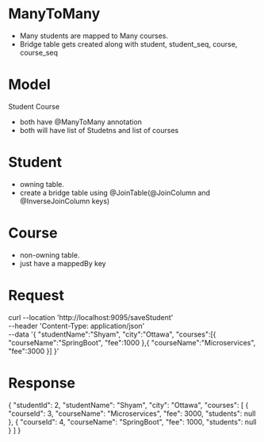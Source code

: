 # ManyToMany
- Many students are mapped to Many courses.
- Bridge table gets created along with student, student_seq, course, course_seq
# Model
Student
Course
- both have @ManyToMany annotation
- both will have list of Studetns and list of courses
# Student
- owning table.
- create a bridge table using @JoinTable(@JoinColumn and @InverseJoinColumn keys)

# Course
- non-owning table.
- just have a mappedBy key
# Request
curl --location 'http://localhost:9095/saveStudent' \
--header 'Content-Type: application/json' \
--data '{
"studentName":"Shyam",
"city":"Ottawa",
"courses":[{
"courseName":"SpringBoot",
"fee":1000
},{
"courseName":"Microservices",
"fee":3000
}]
}'

# Response
{
"studentId": 2,
"studentName": "Shyam",
"city": "Ottawa",
"courses": [
{
"courseId": 3,
"courseName": "Microservices",
"fee": 3000,
"students": null
},
{
"courseId": 4,
"courseName": "SpringBoot",
"fee": 1000,
"students": null
}
]
}